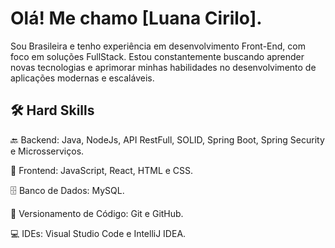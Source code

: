 # Olá! Me chamo **[Luana Cirilo]**.

Sou Brasileira e tenho experiência em desenvolvimento Front-End, com foco em soluções FullStack. Estou constantemente buscando aprender novas tecnologias e aprimorar minhas habilidades no desenvolvimento de aplicações modernas e escaláveis.

## 🛠 Hard Skills

🔙 Backend: Java, NodeJs, API RestFull, SOLID, Spring Boot, Spring Security e Microsserviços.

🎨 Frontend: JavaScript, React, HTML e CSS.

🗄 Banco de Dados: MySQL.

🔧 Versionamento de Código: Git e GitHub.

💻 IDEs: Visual Studio Code e IntelliJ IDEA.
